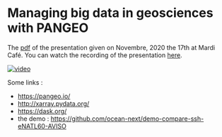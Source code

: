 # Managing big data in geosciences with PANGEO

The [pdf](https://github.com/mickaellalande/MC-Toolkit/blob/master/Managing-big-data-in-geasciences-with-PANGEO/mctoolkit-pangeo.pdf) of the presentation given on Novembre, 2020 the 17th at Mardi Café.
You can watch the recording of the presentation [here](https://www.youtube.com/watch?v=tkaqetLSVFo).

[![video](https://img.youtube.com/vi/tkaqetLSVFo/0.jpg)](https://www.youtube.com/watch?v=tkaqetLSVFo)


Some links :
  - https://pangeo.io/
  - http://xarray.pydata.org/
  - https://dask.org/
  - the demo : https://github.com/ocean-next/demo-compare-ssh-eNATL60-AVISO
